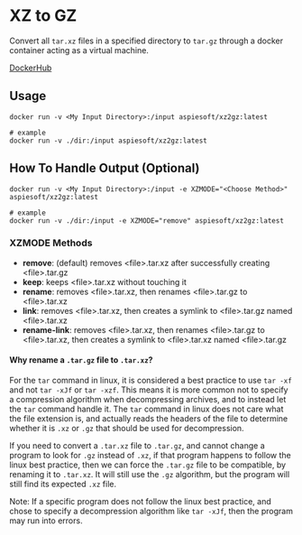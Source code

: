 # XZ to GZ

Convert all `tar.xz` files in a specified directory to `tar.gz` through a docker container acting as a virtual machine.

[DockerHub](https://hub.docker.com/repository/docker/aspiesoft/xz2gz/general)

## Usage

```shell
docker run -v <My Input Directory>:/input aspiesoft/xz2gz:latest

# example
docker run -v ./dir:/input aspiesoft/xz2gz:latest
```

## How To Handle Output (Optional)

```shell
docker run -v <My Input Directory>:/input -e XZMODE="<Choose Method>" aspiesoft/xz2gz:latest

# example
docker run -v ./dir:/input -e XZMODE="remove" aspiesoft/xz2gz:latest
```

### XZMODE Methods

- **remove**: (default) removes \<file\>.tar.xz after successfully creating \<file\>.tar.gz
- **keep**: keeps \<file\>.tar.xz without touching it
- **rename**: removes \<file\>.tar.xz, then renames \<file\>.tar.gz to \<file\>.tar.xz
- **link**: removes \<file\>.tar.xz, then creates a symlink to \<file\>.tar.gz named \<file\>.tar.xz
- **rename-link**: removes \<file\>.tar.xz, then renames \<file\>.tar.gz to \<file\>.tar.xz, then creates a symlink to \<file\>.tar.xz named \<file\>.tar.gz

#### Why rename a `.tar.gz` file to `.tar.xz`?

For the `tar` command in linux, it is considered a best practice to use `tar -xf` and not `tar -xJf` or `tar -xzf`.
This means it is more common not to specify a compression algorithm when decompressing archives, and to instead
let the `tar` command handle it. The `tar` command in linux does not care what the file extension is, and actually
reads the headers of the file to determine whether it is `.xz` or `.gz` that should be used for decompression.

If you need to convert a `.tar.xz` file to `.tar.gz`, and cannot change a program to look for `.gz` instead of `.xz`,
if that program happens to follow the linux best practice, then we can force the `.tar.gz` file to be compatible,
by renaming it to `.tar.xz`. It will still use the `.gz` algorithm, but the program will still find its expected
`.xz` file.

Note: If a specific program does not follow the linux best practice, and chose to specify a decompression algorithm
like `tar -xJf`, then the program may run into errors.
